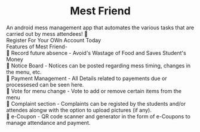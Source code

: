 <h1 align="center">Mest Friend</h1>

An android mess management app that automates the various tasks that are carried out by mess attendees! 🎉<br>
Register For Your OWn Account Today<br>
Features of Mest Friend-<br>
🌟 Record future absence - Avoid's Wastage of Food and Saves Student's Money <br>
🌟 Notice Board - Notices can be posted regarding mess timing, changes in the menu, etc.<br>
🌟 Payment Management - All Details related to payements due or processesed can be seen here.<br>
🌟 Vote for menu change - Vote to add or remove certain items from the menu<br>
🌟 Complaint section - Complaints can be registed by the students and/or attendes alongw with the option to upload pictures (if any).<br>
🌟 e-Coupon - QR code scanner and generator in the form of e-Coupons to manage attendance and payment.<br>
